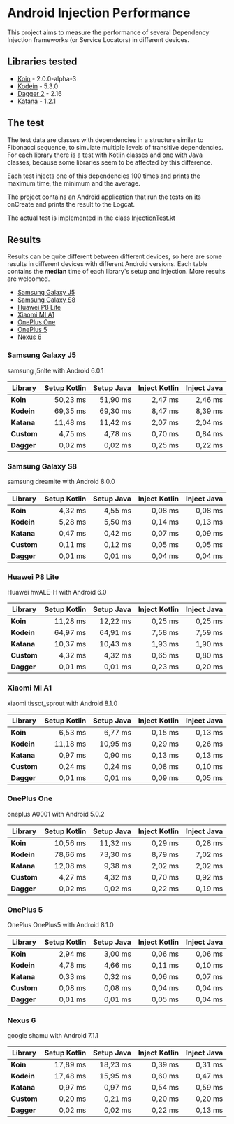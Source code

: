 # Android Injection Performance

This project aims to measure the performance of several Dependency Injection frameworks (or Service Locators) in different devices.

## Libraries tested
- [Koin](https://insert-koin.io/) - 2.0.0-alpha-3
- [Kodein](http://kodein.org/Kodein-DI/) - 5.3.0
- [Dagger 2](https://google.github.io/dagger/) - 2.16
- [Katana](https://github.com/rewe-digital-incubator/katana/) - 1.2.1

## The test
The test data are classes with dependencies in a structure similar to Fibonacci sequence, to simulate multiple levels of transitive dependencies.
For each library there is a test with Kotlin classes and one with Java classes, because some libraries seem to be affected by this difference.

Each test injects one of this dependencies 100 times and prints the maximum time, the minimum and the average.

The project contains an Android application that run the tests on its onCreate and prints the result to the Logcat.

The actual test is implemented in the class [InjectionTest.kt](https://github.com/Sloy/android-dependency-injection-performance/blob/master/app/src/main/java/com/sloydev/dependencyinjectionperformance/InjectionTest.kt)

## Results
Results can be quite different between different devices, so here are some results in different devices with different Android versions. Each table contains the **median** time of each library's setup and injection. More results are welcomed.

- [Samsung Galaxy J5](#samsung-galaxy-j5)
- [Samsung Galaxy S8](#samsung-galaxy-s8)
- [Huawei P8 Lite](#huawei-p8-lite)
- [Xiaomi MI A1](#xiaomi-mi-a1)
- [OnePlus One](#oneplus-one)
- [OnePlus 5](#oneplus-5)
- [Nexus 6](#nexus-6)

### Samsung Galaxy J5
samsung j5nlte with Android 6.0.1
 
Library | Setup Kotlin | Setup Java | Inject Kotlin | Inject Java
--- | ---:| ---:| ---:| ---:
**Koin** | 50,23 ms | 51,90 ms  | 2,47 ms | 2,46 ms
**Kodein** | 69,35 ms | 69,30 ms  | 8,47 ms | 8,39 ms
**Katana** | 11,48 ms | 11,42 ms  | 2,07 ms | 2,04 ms
**Custom** | 4,75 ms | 4,78 ms  | 0,70 ms | 0,84 ms
**Dagger** | 0,02 ms | 0,02 ms  | 0,25 ms | 0,22 ms

### Samsung Galaxy S8
samsung dreamlte with Android 8.0.0
 
Library | Setup Kotlin | Setup Java | Inject Kotlin | Inject Java
--- | ---:| ---:| ---:| ---:
**Koin** | 4,32 ms | 4,55 ms  | 0,08 ms | 0,08 ms
**Kodein** | 5,28 ms | 5,50 ms  | 0,14 ms | 0,13 ms
**Katana** | 0,47 ms | 0,42 ms  | 0,07 ms | 0,09 ms
**Custom** | 0,11 ms | 0,12 ms  | 0,05 ms | 0,05 ms
**Dagger** | 0,01 ms | 0,01 ms  | 0,04 ms | 0,04 ms

### Huawei P8 Lite
Huawei hwALE-H with Android 6.0
 
Library | Setup Kotlin | Setup Java | Inject Kotlin | Inject Java
--- | ---:| ---:| ---:| ---:
**Koin** | 11,28 ms | 12,22 ms  | 0,25 ms | 0,25 ms
**Kodein** | 64,97 ms | 64,91 ms  | 7,58 ms | 7,59 ms
**Katana** | 10,37 ms | 10,43 ms  | 1,93 ms | 1,90 ms
**Custom** | 4,32 ms | 4,32 ms  | 0,65 ms | 0,80 ms
**Dagger** | 0,01 ms | 0,01 ms  | 0,23 ms | 0,20 ms

### Xiaomi MI A1
xiaomi tissot_sprout with Android 8.1.0
 
Library | Setup Kotlin | Setup Java | Inject Kotlin | Inject Java
--- | ---:| ---:| ---:| ---:
**Koin** | 6,53 ms | 6,77 ms  | 0,15 ms | 0,13 ms
**Kodein** | 11,18 ms | 10,95 ms  | 0,29 ms | 0,26 ms
**Katana** | 0,97 ms | 0,90 ms  | 0,13 ms | 0,13 ms
**Custom** | 0,24 ms | 0,24 ms  | 0,08 ms | 0,10 ms
**Dagger** | 0,01 ms | 0,01 ms  | 0,09 ms | 0,05 ms

### OnePlus One
oneplus A0001 with Android 5.0.2
 
Library | Setup Kotlin | Setup Java | Inject Kotlin | Inject Java
--- | ---:| ---:| ---:| ---:
**Koin** | 10,56 ms | 11,32 ms  | 0,29 ms | 0,28 ms
**Kodein** | 78,66 ms | 73,30 ms  | 8,79 ms | 7,02 ms
**Katana** | 12,08 ms | 9,38 ms  | 2,02 ms | 2,02 ms
**Custom** | 4,27 ms | 4,32 ms  | 0,70 ms | 0,92 ms
**Dagger** | 0,02 ms | 0,02 ms  | 0,22 ms | 0,19 ms

### OnePlus 5
OnePlus OnePlus5 with Android 8.1.0
 
Library | Setup Kotlin | Setup Java | Inject Kotlin | Inject Java
--- | ---:| ---:| ---:| ---:
**Koin** | 2,94 ms | 3,00 ms  | 0,06 ms | 0,06 ms
**Kodein** | 4,78 ms | 4,66 ms  | 0,11 ms | 0,10 ms
**Katana** | 0,33 ms | 0,32 ms  | 0,06 ms | 0,07 ms
**Custom** | 0,08 ms | 0,08 ms  | 0,04 ms | 0,04 ms
**Dagger** | 0,01 ms | 0,01 ms  | 0,05 ms | 0,04 ms

### Nexus 6
google shamu with Android 7.1.1
 
Library | Setup Kotlin | Setup Java | Inject Kotlin | Inject Java
--- | ---:| ---:| ---:| ---:
**Koin** | 17,89 ms | 18,23 ms  | 0,39 ms | 0,31 ms
**Kodein** | 17,48 ms | 15,95 ms  | 0,60 ms | 0,47 ms
**Katana** | 0,97 ms | 0,97 ms  | 0,54 ms | 0,59 ms
**Custom** | 0,20 ms | 0,21 ms  | 0,20 ms | 0,20 ms
**Dagger** | 0,02 ms | 0,02 ms  | 0,22 ms | 0,13 ms
